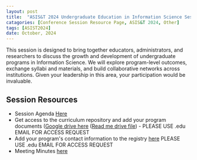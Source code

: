 ```yaml
---
layout: post
title:  "ASIS&T 2024 Undergraduate Education in Information Science Session: Building a Community of Practice, Networking, and Standard Discussion"
catagories: [Conference Session Resource Page, ASIS&T 2024, Other]
tags: [ASIST2024]
date: October, 2024
---
```


This session is designed to bring together educators, administrators, and researchers to discuss the growth and development of undergraduate programs in Information Science. We will explore program-level outcomes, exchange syllabi and materials, and build collaborative networks across institutions. Given your leadership in this area, your participation would be invaluable.

## Session Resources
- Session Agenda  [Here](http://zacharyfrazier.com/2024/10/01/Agenda_Building_a_Community_of_Practice_in_Undergraduate_Information_Science_Education.html)
- Get access to the curriculum repository and add your program documents ([Google drive here](https://docs.google.com/spreadsheets/d/1uNCMMJm_Q9Qc57dIXHrya-LXBFg8V4OxLPPFwhC8cU0/edit?usp=sharing) \([Read me drive file]()) - PLEASE USE .edu EMAIL FOR ACCESS REQUEST
- Add your program's contact information to the registry [here](https://docs.google.com/spreadsheets/d/1uNCMMJm_Q9Qc57dIXHrya-LXBFg8V4OxLPPFwhC8cU0/edit?usp=drive_link) PLEASE USE .edu EMAIL FOR ACCESS REQUEST
- Meeting Minutes [here](https://docs.google.com/document/d/1aw81XAGxqM_kjlf6btedgBkiKQTm1LTJmrXvxD1Imw8/edit?usp=sharing)
